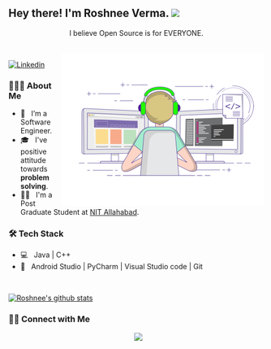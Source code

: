 <h2> Hey there! I'm Roshnee Verma. <img src="https://github.com/souvikguria98/souvikguria98/blob/master/Hi.gif" width="25"></h2>
<p align="center">I believe Open Source is for EVERYONE.</p>
<br>
<img align="right" alt="GIF" src="https://raw.githubusercontent.com/devSouvik/devSouvik/master/gif3.gif" width="400"/>

[![Linkedin](https://img.shields.io/badge/-LinkedIn-blue?style=flat&logo=Linkedin&logoColor=white)](https://www.linkedin.com/in/roshnee-verma/)

<h3> 👨🏻‍💻 About Me </h3>

- 🔭 &nbsp; I’m a Software Engineer.
- 🎓 &nbsp; I've positive attitude towards <strong>problem solving</strong>.
- 👨‍🎓 &nbsp; I'm a Post Graduate Student at [NIT Allahabad](https://www.nitt.edu/).

<h3>🛠 Tech Stack</h3>

- 💻 &nbsp; Java | C++
- 🔧 &nbsp; Android Studio | PyCharm | Visual Studio code | Git

<br>

[![Roshnee's github stats](https://github-readme-stats.vercel.app/api?username=Roshnee-Patel&card_width=400)](https://github.com/sauravgpt/github-readme-stats)

<h3> 🤝🏻 Connect with Me </h3>

<div align="center">

</div>

<p align="center">
&nbsp; <a href="https://www.linkedin.com/in/roshnee-verma/" target="_blank" rel="noopener noreferrer"><img src="https://img.icons8.com/plasticine/100/000000/linkedin.png" width="50" /></a>
</p>
